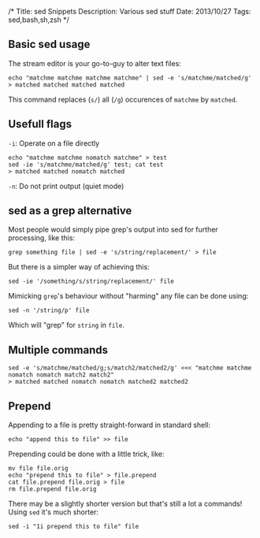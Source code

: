 /*
Title: sed Snippets
Description: Various sed stuff
Date: 2013/10/27 
Tags: sed,bash,sh,zsh
*/

## Basic sed usage

The stream editor is your go-to-guy to alter text files:
    
    echo "matchme matchme matchme matchme" | sed -e 's/matchme/matched/g'
    > matched matched matched matched

This command replaces (`s/`) all (`/g`) occurences of `matchme` by `matched`.

## Usefull flags

`-i`: Operate on a file directly
    
    echo "matchme matchme nomatch matchme" > test
    sed -ie 's/matchme/matched/g' test; cat test
    > matched matched nomatch matched

`-n`: Do not print output (quiet mode) 

## sed as a grep alternative

Most people would simply pipe grep's output into sed for further processing, like this: 
    
    grep something file | sed -e 's/string/replacement/' > file

But there is a simpler way of achieving this:
    
    sed -ie '/something/s/string/replacement/' file

Mimicking `grep`'s behaviour without "harming" any file can be done using:

    sed -n '/string/p' file

Which will "grep" for `string` in `file`.

## Multiple commands

    sed -e 's/matchme/matched/g;s/match2/matched2/g' <<< "matchme matchme nomatch nomatch match2 match2"
    > matched matched nomatch nomatch matched2 matched2 

## Prepend

Appending to a file is pretty straight-forward in standard shell:

    echo "append this to file" >> file

Prepending could be done with a little trick, like:
    
    mv file file.orig
    echo "prepend this to file" > file.prepend
    cat file.prepend file.orig > file
    rm file.prepend file.orig

There may be a slightly shorter version but that's still a lot a commands! Using `sed` it's much shorter:

    sed -i "1i prepend this to file" file

